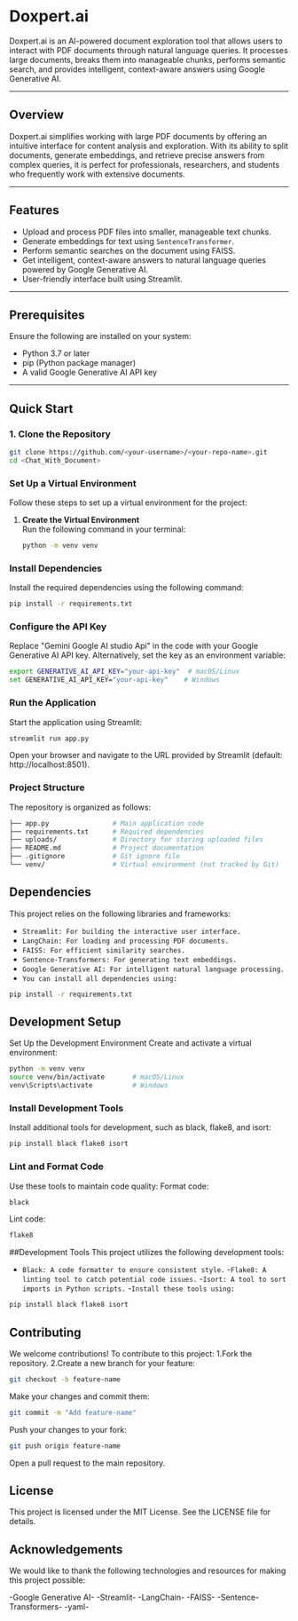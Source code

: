 # Doxpert.ai

Doxpert.ai is an AI-powered document exploration tool that allows users to interact with PDF documents through natural language queries. It processes large documents, breaks them into manageable chunks, performs semantic search, and provides intelligent, context-aware answers using Google Generative AI.

---

## Overview

Doxpert.ai simplifies working with large PDF documents by offering an intuitive interface for content analysis and exploration. With its ability to split documents, generate embeddings, and retrieve precise answers from complex queries, it is perfect for professionals, researchers, and students who frequently work with extensive documents.

---

## Features

- Upload and process PDF files into smaller, manageable text chunks.
- Generate embeddings for text using `SentenceTransformer`.
- Perform semantic searches on the document using FAISS.
- Get intelligent, context-aware answers to natural language queries powered by Google Generative AI.
- User-friendly interface built using Streamlit.

---

## Prerequisites

Ensure the following are installed on your system:

- Python 3.7 or later
- pip (Python package manager)
- A valid Google Generative AI API key

---

## Quick Start

### 1. Clone the Repository
   ```bash
   git clone https://github.com/<your-username>/<your-repo-name>.git
   cd <Chat_With_Document>
```
### Set Up a Virtual Environment
Follow these steps to set up a virtual environment for the project:
1. **Create the Virtual Environment**  
   Run the following command in your terminal:
   ```bash
   python -m venv venv
   
### Install Dependencies
Install the required dependencies using the following command:
```bash
pip install -r requirements.txt
```
### Configure the API Key
Replace "Gemini Google AI studio Api" in the code with your Google Generative AI API key.
Alternatively, set the key as an environment variable:

```bash
export GENERATIVE_AI_API_KEY="your-api-key"  # macOS/Linux
set GENERATIVE_AI_API_KEY="your-api-key"    # Windows
```
### Run the Application
Start the application using Streamlit:
```bash
streamlit run app.py
```
Open your browser and navigate to the URL provided by Streamlit (default: http://localhost:8501).
### Project Structure
The repository is organized as follows:

```bash
├── app.py                # Main application code
├── requirements.txt      # Required dependencies
├── uploads/              # Directory for storing uploaded files
├── README.md             # Project documentation
├── .gitignore            # Git ignore file
└── venv/                 # Virtual environment (not tracked by Git)
```
## Dependencies
This project relies on the following libraries and frameworks:

- `Streamlit: For building the interactive user interface.`
- `LangChain: For loading and processing PDF documents.`
- `FAISS: For efficient similarity searches.`
- `Sentence-Transformers: For generating text embeddings.`
- `Google Generative AI: For intelligent natural language processing.`
- `You can install all dependencies using:`

```bash
pip install -r requirements.txt
```
## Development Setup
Set Up the Development Environment
Create and activate a virtual environment:

```bash
python -m venv venv
source venv/bin/activate       # macOS/Linux
venv\Scripts\activate          # Windows
```
### Install Development Tools
Install additional tools for development, such as black, flake8, and isort:

```bash
pip install black flake8 isort
```
### Lint and Format Code
Use these tools to maintain code quality:
Format code:
```bash
black
```
Lint code:
```bash
flake8 
```
##Development Tools
This project utilizes the following development tools:

- `Black: A code formatter to ensure consistent style.`
-`Flake8: A linting tool to catch potential code issues.`
-`Isort: A tool to sort imports in Python scripts.`
-`Install these tools using:`

``` bash
pip install black flake8 isort
```
## Contributing
We welcome contributions! To contribute to this project:
1.Fork the repository.
2.Create a new branch for your feature:
```bash
git checkout -b feature-name
```
Make your changes and commit them:
```bash
git commit -m "Add feature-name"
```
Push your changes to your fork:
```bash
git push origin feature-name
```
Open a pull request to the main repository.
## License
This project is licensed under the MIT License. See the LICENSE file for details.

## Acknowledgements
We would like to thank the following technologies and resources for making this project possible:

-Google Generative AI-
-Streamlit-
-LangChain-
-FAISS-
-Sentence-Transformers-
-yaml-


